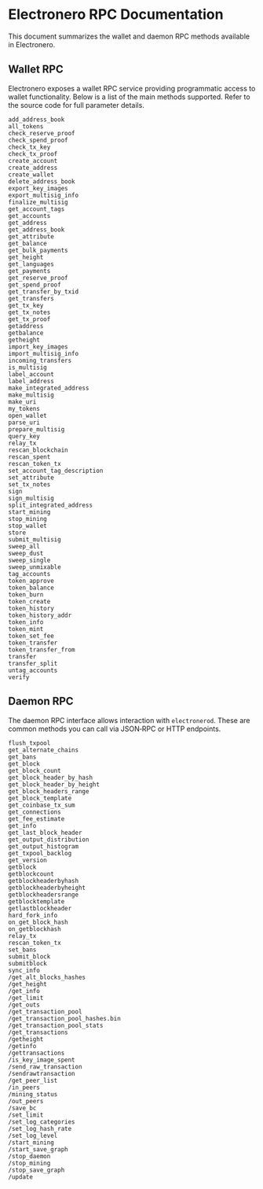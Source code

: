 # Electronero RPC Documentation

This document summarizes the wallet and daemon RPC methods available in Electronero.

## Wallet RPC

Electronero exposes a wallet RPC service providing programmatic access to wallet functionality. Below is a list of the main methods supported. Refer to the source code for full parameter details.

```
add_address_book
all_tokens
check_reserve_proof
check_spend_proof
check_tx_key
check_tx_proof
create_account
create_address
create_wallet
delete_address_book
export_key_images
export_multisig_info
finalize_multisig
get_account_tags
get_accounts
get_address
get_address_book
get_attribute
get_balance
get_bulk_payments
get_height
get_languages
get_payments
get_reserve_proof
get_spend_proof
get_transfer_by_txid
get_transfers
get_tx_key
get_tx_notes
get_tx_proof
getaddress
getbalance
getheight
import_key_images
import_multisig_info
incoming_transfers
is_multisig
label_account
label_address
make_integrated_address
make_multisig
make_uri
my_tokens
open_wallet
parse_uri
prepare_multisig
query_key
relay_tx
rescan_blockchain
rescan_spent
rescan_token_tx
set_account_tag_description
set_attribute
set_tx_notes
sign
sign_multisig
split_integrated_address
start_mining
stop_mining
stop_wallet
store
submit_multisig
sweep_all
sweep_dust
sweep_single
sweep_unmixable
tag_accounts
token_approve
token_balance
token_burn
token_create
token_history
token_history_addr
token_info
token_mint
token_set_fee
token_transfer
token_transfer_from
transfer
transfer_split
untag_accounts
verify
```

## Daemon RPC

The daemon RPC interface allows interaction with `electronerod`. These are common methods you can call via JSON‑RPC or HTTP endpoints.

```
flush_txpool
get_alternate_chains
get_bans
get_block
get_block_count
get_block_header_by_hash
get_block_header_by_height
get_block_headers_range
get_block_template
get_coinbase_tx_sum
get_connections
get_fee_estimate
get_info
get_last_block_header
get_output_distribution
get_output_histogram
get_txpool_backlog
get_version
getblock
getblockcount
getblockheaderbyhash
getblockheaderbyheight
getblockheadersrange
getblocktemplate
getlastblockheader
hard_fork_info
on_get_block_hash
on_getblockhash
relay_tx
rescan_token_tx
set_bans
submit_block
submitblock
sync_info
/get_alt_blocks_hashes
/get_height
/get_info
/get_limit
/get_outs
/get_transaction_pool
/get_transaction_pool_hashes.bin
/get_transaction_pool_stats
/get_transactions
/getheight
/getinfo
/gettransactions
/is_key_image_spent
/send_raw_transaction
/sendrawtransaction
/get_peer_list
/in_peers
/mining_status
/out_peers
/save_bc
/set_limit
/set_log_categories
/set_log_hash_rate
/set_log_level
/start_mining
/start_save_graph
/stop_daemon
/stop_mining
/stop_save_graph
/update
```
